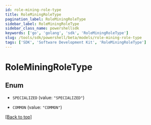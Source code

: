 ```yaml
---
id: role-mining-role-type
title: RoleMiningRoleType
pagination_label: RoleMiningRoleType
sidebar_label: RoleMiningRoleType
sidebar_class_name: powershellsdk
keywords: ['go', 'golang', 'sdk', 'RoleMiningRoleType'] 
slug: /tools/sdk/powershell/beta/models/role-mining-role-type
tags: ['SDK', 'Software Development Kit', 'RoleMiningRoleType']
---
```



# RoleMiningRoleType

## Enum


* `SPECIALIZED` (value: `"SPECIALIZED"`)

* `COMMON` (value: `"COMMON"`)


[[Back to top]](#) 


